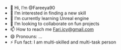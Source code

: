 - 👋 Hi, I’m @Fareeya90
- 👀 I’m interested in finding a new skill 
- 🌱 I’m currently learning Unreal engine 
- 💞️ I’m looking to collaborate on fun projects 
- 📫 How to reach me Fari.icy@gmail.com
- 😄 Pronouns: ...
- ⚡ Fun fact: I am multi-skilled and multi-task person 

<!---
Fareeya90/Fareeya90 is a ✨ special ✨ repository because its `README.md` (this file) appears on your GitHub profile.
You can click the Preview link to take a look at your changes.
--->
